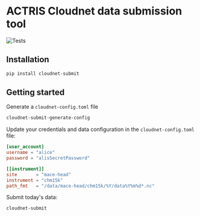 # ACTRIS Cloudnet data submission tool
![Tests](https://github.com/actris-cloudnet/cloudnet-submit/actions/workflows/tests.yml/badge.svg)

## Installation

```sh
pip install cloudnet-submit
```

## Getting started

Generate a `cloudnet-config.toml` file
```sh
cloudnet-submit-generate-config
```

Update your credentials and data configuration in the `cloudnet-config.toml` file:

```toml
[user_account]
username = "alice"
password = "alisSecretPassword"

[[instrument]]
site       = "mace-head"
instrument = "chm15k"
path_fmt   = "/data/mace-head/chm15k/%Y/data%Y%m%d*.nc"
```

Submit today's data:
```sh
cloudnet-submit
```
